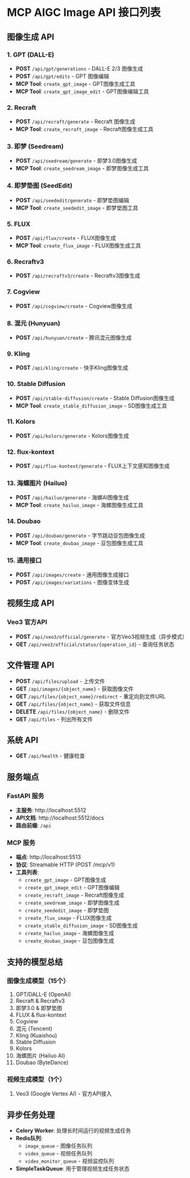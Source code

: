 # MCP AIGC Image API 接口列表

## 图像生成 API

### 1. GPT (DALL-E)
- **POST** `/api/gpt/generations` - DALL-E 2/3 图像生成
- **POST** `/api/gpt/edits` - GPT 图像编辑
- **MCP Tool**: `create_gpt_image` - GPT图像生成工具
- **MCP Tool**: `create_gpt_image_edit` - GPT图像编辑工具

### 2. Recraft
- **POST** `/api/recraft/generate` - Recraft 图像生成
- **MCP Tool**: `create_recraft_image` - Recraft图像生成工具

### 3. 即梦 (Seedream)
- **POST** `/api/seedream/generate` - 即梦3.0图像生成
- **MCP Tool**: `create_seedream_image` - 即梦图像生成工具

### 4. 即梦垫图 (SeedEdit)
- **POST** `/api/seededit/generate` - 即梦垫图编辑
- **MCP Tool**: `create_seededit_image` - 即梦垫图工具

### 5. FLUX
- **POST** `/api/flux/create` - FLUX图像生成
- **MCP Tool**: `create_flux_image` - FLUX图像生成工具

### 6. Recraftv3
- **POST** `/api/recraftv3/create` - Recraftv3图像生成

### 7. Cogview
- **POST** `/api/cogview/create` - Cogview图像生成

### 8. 混元 (Hunyuan)
- **POST** `/api/hunyuan/create` - 腾讯混元图像生成

### 9. Kling
- **POST** `/api/kling/create` - 快手Kling图像生成

### 10. Stable Diffusion
- **POST** `/api/stable-diffusion/create` - Stable Diffusion图像生成
- **MCP Tool**: `create_stable_diffusion_image` - SD图像生成工具

### 11. Kolors
- **POST** `/api/kolors/generate` - Kolors图像生成

### 12. flux-kontext
- **POST** `/api/flux-kontext/generate` - FLUX上下文感知图像生成

### 13. 海螺图片 (Hailuo)
- **POST** `/api/hailuo/generate` - 海螺AI图像生成
- **MCP Tool**: `create_hailuo_image` - 海螺图像生成工具

### 14. Doubao
- **POST** `/api/doubao/generate` - 字节跳动豆包图像生成
- **MCP Tool**: `create_doubao_image` - 豆包图像生成工具

### 15. 通用接口
- **POST** `/api/images/create` - 通用图像生成接口
- **POST** `/api/images/variations` - 图像变体生成

## 视频生成 API

### Veo3 官方API
- **POST** `/api/veo3/official/generate` - 官方Veo3视频生成（异步模式）
- **GET** `/api/veo3/official/status/{operation_id}` - 查询任务状态

## 文件管理 API

- **POST** `/api/files/upload` - 上传文件
- **GET** `/api/images/{object_name}` - 获取图像文件
- **GET** `/api/files/{object_name}/redirect` - 重定向到文件URL
- **GET** `/api/files/{object_name}` - 获取文件信息
- **DELETE** `/api/files/{object_name}` - 删除文件
- **GET** `/api/files` - 列出所有文件

## 系统 API

- **GET** `/api/health` - 健康检查

## 服务端点

### FastAPI 服务
- **主服务**: http://localhost:5512
- **API文档**: http://localhost:5512/docs
- **路由前缀**: `/api`

### MCP 服务
- **端点**: http://localhost:5513
- **协议**: Streamable HTTP (POST /mcp/v1)
- **工具列表**:
  - `create_gpt_image` - GPT图像生成
  - `create_gpt_image_edit` - GPT图像编辑
  - `create_recraft_image` - Recraft图像生成
  - `create_seedream_image` - 即梦图像生成
  - `create_seededit_image` - 即梦垫图
  - `create_flux_image` - FLUX图像生成
  - `create_stable_diffusion_image` - SD图像生成
  - `create_hailuo_image` - 海螺图像生成
  - `create_doubao_image` - 豆包图像生成

## 支持的模型总结

### 图像生成模型（15个）
1. GPT/DALL-E (OpenAI)
2. Recraft & Recraftv3
3. 即梦3.0 & 即梦垫图
4. FLUX & flux-kontext
5. Cogview
6. 混元 (Tencent)
7. Kling (Kuaishou)
8. Stable Diffusion
9. Kolors
10. 海螺图片 (Hailuo AI)
11. Doubao (ByteDance)

### 视频生成模型（1个）
1. Veo3 (Google Vertex AI) - 官方API接入

## 异步任务处理

- **Celery Worker**: 处理长时间运行的视频生成任务
- **Redis队列**: 
  - `image_queue` - 图像任务队列
  - `video_queue` - 视频任务队列
  - `video_monitor_queue` - 视频监控队列
- **SimpleTaskQueue**: 用于管理视频生成任务状态
